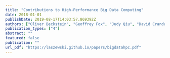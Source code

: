 ```yaml
---
title: "Contributions to High-Performance Big Data Computing"
date: 2018-01-01
publishDate: 2019-08-17T14:03:57.869392Z
authors: ["Oliver Beckstein", "Geoffrey Fox", "Judy Qiu", "David Crandall", "Gregor von Laszewski", "John Paden", "Shantenu Jha", "Fusheng Wang", "Madhav Marathe", "Anil Vullikanti", " others"]
publication_types: ["4"]
abstract: ""
featured: false
publication: ""
url_pdf: "https://laszewski.github.io/papers/bigdatahpc.pdf"
---
```


